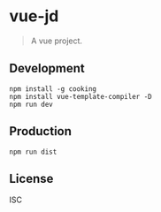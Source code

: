 # vue-jd
> A vue project.

## Development

```shell
npm install -g cooking
npm install vue-template-compiler -D
npm run dev
```

## Production
```
npm run dist
```

## License
ISC
